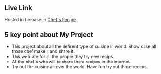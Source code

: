 ## Live Link

Hosted in firebase -> [Chef's Recipe](https://singular-mandazi-77e522.netlify.app/)

## 5 key point about My Project
    
  * This project about all the defirent type of cuisine in world. Show case all those chef make it and share it.
  * This web site for all the people they try new recips.
  * All the chef's who will to share there recipes in the internet.
  * Try out the cuisine all over the world. Have fun try out those reciprs.